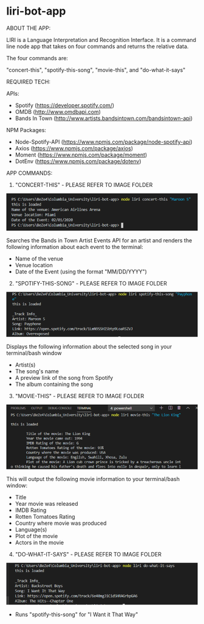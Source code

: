# liri-bot-app

ABOUT THE APP:

LIRI is a Language Interpretation and Recognition Interface. It is a command line node app that takes on four commands and returns the relative data.

The four commands are:

"concert-this", "spotify-this-song", "movie-this", and "do-what-it-says"

REQUIRED TECH:

APIs:

- Spotify (https://developer.spotify.com/)
- OMDB (http://www.omdbapi.com)
- Bands In Town (http://www.artists.bandsintown.com/bandsintown-api)

NPM Packages:

- Node-Spotify-API (https://www.npmjs.com/package/node-spotify-api)
- Axios (https://www.npmjs.com/package/axios)
- Moment (https://www.npmjs.com/package/moment)
- DotEnv (https://www.npmjs.com/package/dotenv)

APP COMMANDS:

1) "CONCERT-THIS" - PLEASE REFER TO IMAGE FOLDER

![Image 1](https://github.com/florentinob/liri-bot-app/blob/master/images/LIRI%20CONCERT-THIS.png)

Searches the Bands in Town Artist Events API for an artist and renders the following information about each event to the terminal:

- Name of the venue
- Venue location
- Date of the Event (using the format "MM/DD/YYYY")

2) "SPOTIFY-THIS-SONG" - PLEASE REFER TO IMAGE FOLDER

![Image 2](https://github.com/florentinob/liri-bot-app/blob/master/images/LIRI%20SPOTIFY-THIS-SONG.png)

Displays the following information about the selected song in your terminal/bash window

- Artist(s)
- The song's name
- A preview link of the song from Spotify
- The album containing the song

3) "MOVIE-THIS" - PLEASE REFER TO IMAGE FOLDER

![Image 3](https://github.com/florentinob/liri-bot-app/blob/master/images/LIRI%20MOVIE-THIS.png)

This will output the following movie information to your terminal/bash window:

  * Title
  * Year movie was released
  * IMDB Rating
  * Rotten Tomatoes Rating
  * Country where movie was produced
  * Language(s)
  * Plot of the movie
  * Actors in the movie
  
4) "DO-WHAT-IT-SAYS" - PLEASE REFER TO IMAGE FOLDER

![Image 4](https://github.com/florentinob/liri-bot-app/blob/master/images/LIRI%20DO-WHAT-IT-SAYS.png)

- Runs "spotify-this-song" for "I Want it That Way"
